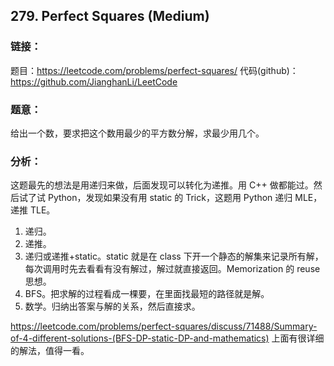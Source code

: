 ## 279. Perfect Squares (Medium)

### **链接**：
题目：https://leetcode.com/problems/perfect-squares/
代码(github)：https://github.com/JianghanLi/LeetCode

### **题意**：
给出一个数，要求把这个数用最少的平方数分解，求最少用几个。

### **分析**：

这题最先的想法是用递归来做，后面发现可以转化为递推。用 C++ 做都能过。然后试了试 Python，发现如果没有用 static 的 Trick，这题用 Python 递归 MLE，递推 TLE。

1. 递归。
2. 递推。
3. 递归或递推+static。static 就是在 class 下开一个静态的解集来记录所有解，每次调用时先去看看有没有解过，解过就直接返回。Memorization 的 reuse 思想。
4. BFS。把求解的过程看成一棵要，在里面找最短的路径就是解。
5. 数学。归纳出答案与解的关系，然后直接求。

https://leetcode.com/problems/perfect-squares/discuss/71488/Summary-of-4-different-solutions-(BFS-DP-static-DP-and-mathematics) 上面有很详细的解法，值得一看。
